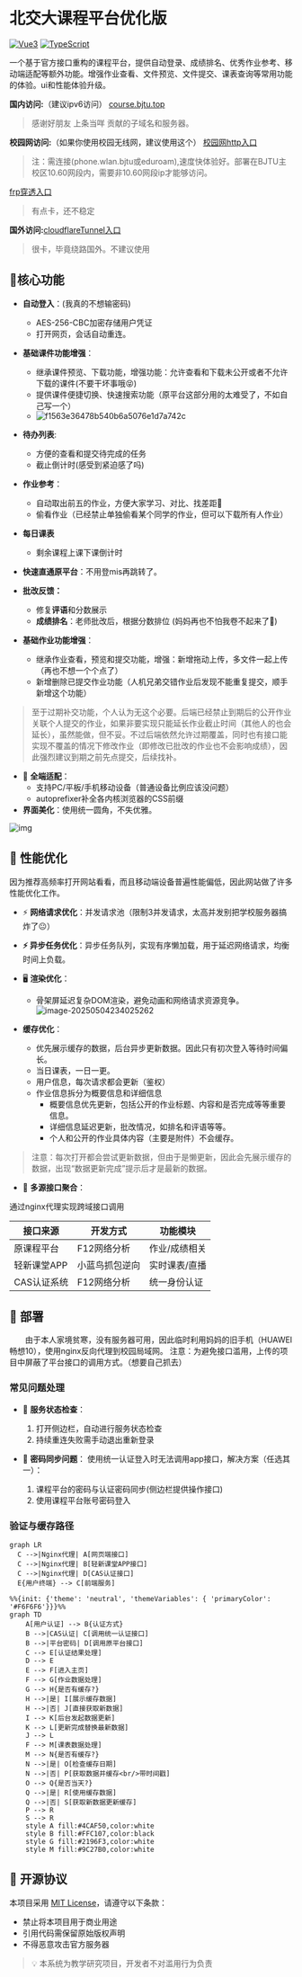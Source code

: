 # 北交大课程平台优化版

[![Vue3](https://img.shields.io/badge/Vue3-4FC08D?logo=vuedotjs&logoColor=white)](https://vuejs.org/)
[![TypeScript](https://img.shields.io/badge/TypeScript-3178C6?logo=typescript&logoColor=white)](https://www.typescriptlang.org/)

一个基于官方接口重构的课程平台，提供自动登录、成绩排名、优秀作业参考、移动端适配等额外功能。增强作业查看、文件预览、文件提交、课表查询等常用功能的体验。ui和性能体验升级。

**国内访问:**（建议ipv6访问）
[course.bjtu.top](https://course.bjtu.top/)

>感谢好朋友 上条当咩 贡献的子域名和服务器。

**校园网访问:**（如果你使用校园无线网，建议使用这个）
[校园网http入口](http://hw.57d02.cn:8080)

> 注：需连接(phone.wlan.bjtu或eduroam),速度快体验好。部署在BJTU主校区10.60网段内，需要非10.60网段ip才能够访问。

[frp穿透入口](https://course.57d02.cn/)

>有点卡，还不稳定

**国外访问:**[cloudflareTunnel入口](https://bjtucourse.57d02.cn/homespace) 

> 很卡，毕竟绕路国外。不建议使用

## 🌟核心功能

- **自动登入**：(我真的不想输密码)
  - AES-256-CBC加密存储用户凭证
  - 打开网页，会话自动重连。
- **基础课件功能增强**：
  - 继承课件预览、下载功能，增强功能：允许查看和下载未公开或者不允许下载的课件(不要干坏事哦😝)
  - 提供课件便捷切换、快速搜索功能（原平台这部分用的太难受了，不如自己写一个）
  - ![f1563e36478b540b6a5076e1d7a742c](https://resource-un4.pages.dev/article/f1563e36478b540b6a5076e1d7a742c.png)
- **待办列表**:
	- 方便的查看和提交待完成的任务
  	- 截止倒计时(感受到紧迫感了吗)
- **作业参考**：
    -  自动取出前五的作业，方便大家学习、对比、找差距🤔
    -  偷看作业（已经禁止单独偷看某个同学的作业，但可以下载所有人作业）
- **每日课表**
    -  剩余课程上课下课倒计时
- **快速直通原平台**：不用登mis再跳转了。

- **批改反馈：**
	- 修复**评语**和分数展示
	- **成绩排名**：老师批改后，根据分数排位 (妈妈再也不怕我卷不起来了😤)
- **基础作业功能增强**：
  - 继承作业查看，预览和提交功能，增强：新增拖动上传，多文件一起上传（再也不想一个个点了）
  - 新增删除已提交作业功能（人机兄弟交错作业后发现不能重复提交，顺手新增这个功能）
> 至于过期补交功能，个人认为无这个必要。后端已经禁止到期后的公开作业关联个人提交的作业，如果非要实现只能延长作业截止时间（其他人的也会延长），虽然能做，但不妥。不过后端依然允许过期覆盖，同时也有接口能实现不覆盖的情况下修改作业（即修改已批改的作业也不会影响成绩），因此强烈建议到期之前先点提交，后续找补。


   - 📱 **全端适配**：
     - 支持PC/平板/手机移动设备（普通设备比例应该没问题）
     -  autoprefixer补全各内核浏览器的CSS前缀
   - **界面美化**：使用统一圆角，不失优雅。



![img](https://resource-un4.pages.dev/article/1746447823180.webp)

## 🚄 性能优化
因为推荐高频率打开网站看看，而且移动端设备普遍性能偏低，因此网站做了许多性能优化工作。
- ⚡ **网络请求优化**：并发请求池（限制3并发请求，太高并发别把学校服务器搞炸了😐）
  
- **⚡ 异步任务优化**：异步任务队列，实现有序懒加载，用于延迟网络请求，均衡时间上负载。
  
- 🖥️ **渲染优化**：
  - 骨架屏延迟复杂DOM渲染，避免动画和网络请求资源竞争。
  	![image-20250504234025262](https://resource-un4.pages.dev/article/image-20250504234025262.png)
  
- **缓存优化**：
  - 优先展示缓存的数据，后台异步更新数据。因此只有初次登入等待时间偏长。
  - 当日课表，一日一更。
  - 用户信息，每次请求都会更新（鉴权）
  - 作业信息拆分为概要信息和详细信息
    - 概要信息优先更新，包括公开的作业标题、内容和是否完成等等重要信息。
    - 详细信息延迟更新，批改情况，如排名和评语等等。
    - 个人和公开的作业具体内容（主要是附件）不会缓存。
> 注意：每次打开都会尝试更新数据，但由于是懒更新，因此会先展示缓存的数据，出现“数据更新完成”提示后才是最新的数据。

- 🔗 **多源接口聚合**：


通过nginx代理实现跨域接口调用

| 接口来源    | 开发方式       | 功能模块      |
| ----------- | -------------- | ------------- |
| 原课程平台  | F12网络分析    | 作业/成绩相关 |
| 轻新课堂APP | 小蓝鸟抓包逆向 | 实时课表/直播 |
| CAS认证系统 | F12网络分析    | 统一身份认证  |



## 🚀 部署
　　由于本人家境贫寒，没有服务器可用，因此临时利用妈妈的旧手机（HUAWEI 畅想10），使用nginx反向代理到校园局域网。
注意：为避免接口滥用，上传的项目中屏蔽了平台接口的调用方式。（想要自己抓去）
### 常见问题处理
- 🔄 **服务状态检查**：
  1. 打开侧边栏，自动进行服务状态检查
  2. 持续重连失败需手动退出重新登录
  
- 🔑 **密码同步问题**：
  使用统一认证登入时无法调用app接口，解决方案（任选其一）：
  
  1. 课程平台的密码与认证密码同步(侧边栏提供操作接口)
  2. 使用课程平台账号密码登入
### 验证与缓存路径

```mermaid
graph LR
  C -->|Nginx代理| A[网页端接口]
  C -->|Nginx代理| B[轻新课堂APP接口]
  C -->|Nginx代理| D[CAS认证接口]
  E{用户终端} --> C[前端服务]
```

```mermaid
%%{init: {'theme': 'neutral', 'themeVariables': { 'primaryColor': '#F6F6F6'}}}%%
graph TD
    A[用户认证] --> B{认证方式}
    B -->|CAS认证| C[调用统一认证接口]
    B -->|平台密码| D[调用原平台接口]
    C --> E[认证结果处理]
    D --> E
    E --> F[进入主页]
    F --> G[作业数据处理]
    G --> H{是否有缓存?}
    H -->|是| I[展示缓存数据]
    H -->|否| J[直接获取新数据]
    I --> K[后台发起数据更新]
    K --> L[更新完成替换最新数据]
    J --> L
    F --> M[课表数据处理]
    M --> N{是否有缓存?}
    N -->|是| O[检查缓存日期]
    N -->|否| P[获取数据并缓存<br/>带时间戳]
    O --> Q{是否当天?}
    Q -->|是| R[使用缓存数据]
    Q -->|否| S[获取新数据更新缓存]
    P --> R
    S --> R
    style A fill:#4CAF50,color:white
    style B fill:#FFC107,color:black
    style G fill:#2196F3,color:white
    style M fill:#9C27B0,color:white
```


## 📜 开源协议
本项目采用 [MIT License](LICENSE)，请遵守以下条款：
- 禁止将本项目用于商业用途
- 引用代码需保留原始版权声明
- 不得恶意攻击官方服务器
> 💡 本系统为教学研究项目，开发者不对滥用行为负责
